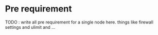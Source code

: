 # Pre requirement

TODO : write all pre requirement for a single node here. things like firewall settings and ulimit and ...
